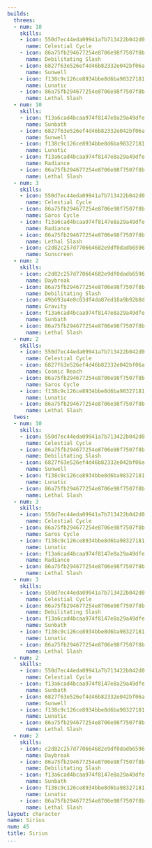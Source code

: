 ```yaml
---
builds:
  threes:
  - num: 10
    skills:
    - icon: 550d7ec44eda09941a7b713422b042d0
      name: Celestial Cycle
    - icon: 86a75fb294677254e8706e98f7507f8b
      name: Debilitating Slash
    - icon: 6827f63e526ef4d46b82332e042bf06a
      name: Sunwell
    - icon: f138c9c126ce8934bbe8d6ba98327181
      name: Lunatic
    - icon: 86a75fb294677254e8706e98f7507f8b
      name: Lethal Slash
  - num: 10
    skills:
    - icon: f13a6cad4bcaa974f8147e8a29a49dfe
      name: Sunbath
    - icon: 6827f63e526ef4d46b82332e042bf06a
      name: Sunwell
    - icon: f138c9c126ce8934bbe8d6ba98327181
      name: Lunatic
    - icon: f13a6cad4bcaa974f8147e8a29a49dfe
      name: Radiance
    - icon: 86a75fb294677254e8706e98f7507f8b
      name: Lethal Slash
  - num: 3
    skills:
    - icon: 550d7ec44eda09941a7b713422b042d0
      name: Celestial Cycle
    - icon: 86a75fb294677254e8706e98f7507f8b
      name: Saros Cycle
    - icon: f13a6cad4bcaa974f8147e8a29a49dfe
      name: Radiance
    - icon: 86a75fb294677254e8706e98f7507f8b
      name: Lethal Slash
    - icon: c2d82c257d770664682e9df0dadb6596
      name: Sunscreen
  - num: 2
    skills:
    - icon: c2d82c257d770664682e9df0dadb6596
      name: Daybreak
    - icon: 86a75fb294677254e8706e98f7507f8b
      name: Debilitating Slash
    - icon: 49b693a4e0c03df4da87ed18a9b92b8d
      name: Gravity
    - icon: f13a6cad4bcaa974f8147e8a29a49dfe
      name: Sunbath
    - icon: 86a75fb294677254e8706e98f7507f8b
      name: Lethal Slash
  - num: 2
    skills:
    - icon: 550d7ec44eda09941a7b713422b042d0
      name: Celestial Cycle
    - icon: 6827f63e526ef4d46b82332e042bf06a
      name: Cosmic Reach
    - icon: 86a75fb294677254e8706e98f7507f8b
      name: Saros Cycle
    - icon: f138c9c126ce8934bbe8d6ba98327181
      name: Lunatic
    - icon: 86a75fb294677254e8706e98f7507f8b
      name: Lethal Slash
  twos:
  - num: 10
    skills:
    - icon: 550d7ec44eda09941a7b713422b042d0
      name: Celestial Cycle
    - icon: 86a75fb294677254e8706e98f7507f8b
      name: Debilitating Slash
    - icon: 6827f63e526ef4d46b82332e042bf06a
      name: Sunwell
    - icon: f138c9c126ce8934bbe8d6ba98327181
      name: Lunatic
    - icon: 86a75fb294677254e8706e98f7507f8b
      name: Lethal Slash
  - num: 3
    skills:
    - icon: 550d7ec44eda09941a7b713422b042d0
      name: Celestial Cycle
    - icon: 86a75fb294677254e8706e98f7507f8b
      name: Saros Cycle
    - icon: f138c9c126ce8934bbe8d6ba98327181
      name: Lunatic
    - icon: f13a6cad4bcaa974f8147e8a29a49dfe
      name: Radiance
    - icon: 86a75fb294677254e8706e98f7507f8b
      name: Lethal Slash
  - num: 3
    skills:
    - icon: 550d7ec44eda09941a7b713422b042d0
      name: Celestial Cycle
    - icon: 86a75fb294677254e8706e98f7507f8b
      name: Debilitating Slash
    - icon: f13a6cad4bcaa974f8147e8a29a49dfe
      name: Sunbath
    - icon: f138c9c126ce8934bbe8d6ba98327181
      name: Lunatic
    - icon: 86a75fb294677254e8706e98f7507f8b
      name: Lethal Slash
  - num: 2
    skills:
    - icon: 550d7ec44eda09941a7b713422b042d0
      name: Celestial Cycle
    - icon: f13a6cad4bcaa974f8147e8a29a49dfe
      name: Sunbath
    - icon: 6827f63e526ef4d46b82332e042bf06a
      name: Sunwell
    - icon: f138c9c126ce8934bbe8d6ba98327181
      name: Lunatic
    - icon: 86a75fb294677254e8706e98f7507f8b
      name: Lethal Slash
  - num: 2
    skills:
    - icon: c2d82c257d770664682e9df0dadb6596
      name: Daybreak
    - icon: 86a75fb294677254e8706e98f7507f8b
      name: Debilitating Slash
    - icon: f13a6cad4bcaa974f8147e8a29a49dfe
      name: Sunbath
    - icon: f138c9c126ce8934bbe8d6ba98327181
      name: Lunatic
    - icon: 86a75fb294677254e8706e98f7507f8b
      name: Lethal Slash
layout: character
name: Sirius
num: 45
title: Sirius
...
```

